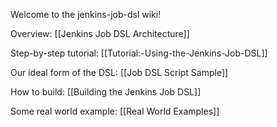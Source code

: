 Welcome to the jenkins-job-dsl wiki!

Overview: [[Jenkins Job DSL Architecture]]

Step-by-step tutorial: [[Tutorial:-Using-the-Jenkins-Job-DSL]]

Our ideal form of the DSL: [[Job DSL Script Sample]]

How to build: [[Building the Jenkins Job DSL]]

Some real world example: [[Real World Examples]]
